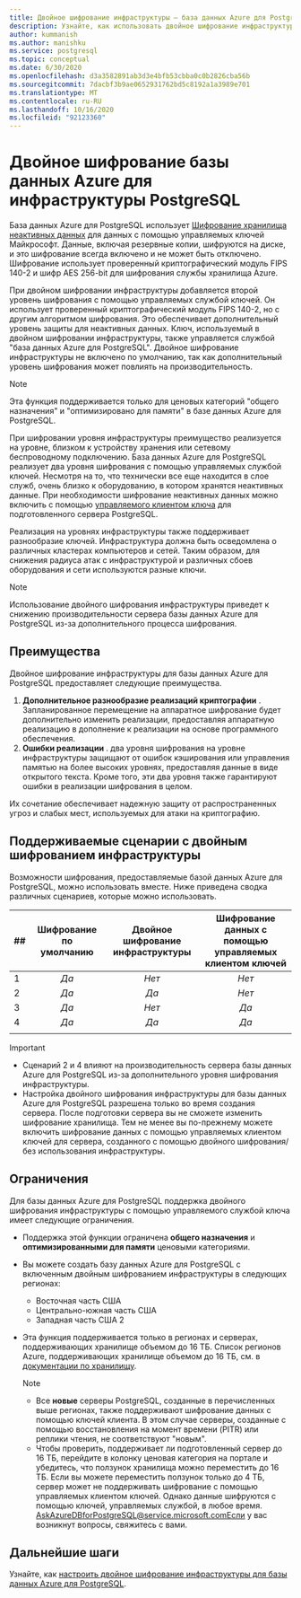 ```yaml
---
title: Двойное шифрование инфраструктуры — база данных Azure для PostgreSQL
description: Узнайте, как использовать двойное шифрование инфраструктуры, чтобы добавить второй уровень шифрования с ключами, управляемыми службой.
author: kummanish
ms.author: manishku
ms.service: postgresql
ms.topic: conceptual
ms.date: 6/30/2020
ms.openlocfilehash: d3a3582891ab3d3e4bfb53cbba0c0b2826cba56b
ms.sourcegitcommit: 7dacbf3b9ae0652931762bd5c8192a1a3989e701
ms.translationtype: MT
ms.contentlocale: ru-RU
ms.lasthandoff: 10/16/2020
ms.locfileid: "92123360"
---
```

# <a name="azure-database-for-postgresql-infrastructure-double-encryption"></a>Двойное шифрование базы данных Azure для инфраструктуры PostgreSQL

База данных Azure для PostgreSQL использует [Шифрование хранилища неактивных данных](concepts-security.md#at-rest) для данных с помощью управляемых ключей Майкрософт. Данные, включая резервные копии, шифруются на диске, и это шифрование всегда включено и не может быть отключено. Шифрование использует проверенный криптографический модуль FIPS 140-2 и шифр AES 256-bit для шифрования службы хранилища Azure.

При двойном шифровании инфраструктуры добавляется второй уровень шифрования с помощью управляемых службой ключей. Он использует проверенный криптографический модуль FIPS 140-2, но с другим алгоритмом шифрования. Это обеспечивает дополнительный уровень защиты для неактивных данных. Ключ, используемый в двойном шифровании инфраструктуры, также управляется службой "база данных Azure для PostgreSQL". Двойное шифрование инфраструктуры не включено по умолчанию, так как дополнительный уровень шифрования может повлиять на производительность.

> [!NOTE]
> Эта функция поддерживается только для ценовых категорий "общего назначения" и "оптимизировано для памяти" в базе данных Azure для PostgreSQL.

При шифровании уровня инфраструктуры преимущество реализуется на уровне, близком к устройству хранения или сетевому беспроводному подключению. База данных Azure для PostgreSQL реализует два уровня шифрования с помощью управляемых службой ключей. Несмотря на то, что технически все еще находится в слое служб, очень близко к оборудованию, в котором хранятся неактивных данные. При необходимости шифрование неактивных данных можно включить с помощью [управляемого клиентом ключа](concepts-data-encryption-postgresql.md) для подготовленного сервера PostgreSQL.  

Реализация на уровнях инфраструктуры также поддерживает разнообразие ключей. Инфраструктура должна быть осведомлена о различных кластерах компьютеров и сетей. Таким образом, для снижения радиуса атак с инфраструктурой и различных сбоев оборудования и сети используются разные ключи. 

> [!NOTE]
> Использование двойного шифрования инфраструктуры приведет к снижению производительности сервера базы данных Azure для PostgreSQL из-за дополнительного процесса шифрования.

## <a name="benefits"></a>Преимущества

Двойное шифрование инфраструктуры для базы данных Azure для PostgreSQL предоставляет следующие преимущества.

1. **Дополнительное разнообразие реализаций криптографии** . Запланированное перемещение на аппаратное шифрование будет дополнительно изменить реализации, предоставляя аппаратную реализацию в дополнение к реализации на основе программного обеспечения.
2. **Ошибки реализации** . два уровня шифрования на уровне инфраструктуры защищают от ошибок кэширования или управления памятью на более высоких уровнях, предоставляя данные в виде открытого текста. Кроме того, эти два уровня также гарантируют ошибки в реализации шифрования в целом.

Их сочетание обеспечивает надежную защиту от распространенных угроз и слабых мест, используемых для атаки на криптографию.

## <a name="supported-scenarios-with-infrastructure-double-encryption"></a>Поддерживаемые сценарии с двойным шифрованием инфраструктуры

Возможности шифрования, предоставляемые базой данных Azure для PostgreSQL, можно использовать вместе. Ниже приведена сводка различных сценариев, которые можно использовать.

|  ##   | Шифрование по умолчанию | Двойное шифрование инфраструктуры | Шифрование данных с помощью управляемых клиентом ключей  |
|:------|:------------------:|:--------------------------------:|:--------------------------------------------:|
| 1     | *Да*              | *Нет*                             | *Нет*                                         |
| 2     | *Да*              | *Да*                            | *Нет*                                         |
| 3     | *Да*              | *Нет*                             | *Да*                                        |
| 4     | *Да*              | *Да*                            | *Да*                                        |
|       |                    |                                  |                                              |

> [!Important]
> - Сценарий 2 и 4 влияют на производительность сервера базы данных Azure для PostgreSQL из-за дополнительного уровня шифрования инфраструктуры.
> - Настройка двойного шифрования инфраструктуры для базы данных Azure для PostgreSQL разрешена только во время создания сервера. После подготовки сервера вы не сможете изменить шифрование хранилища. Тем не менее вы по-прежнему можете включить шифрование данных с помощью управляемых клиентом ключей для сервера, созданного с помощью двойного шифрования/без использования инфраструктуры.

## <a name="limitations"></a>Ограничения

Для базы данных Azure для PostgreSQL поддержка двойного шифрования инфраструктуры с помощью управляемого службой ключа имеет следующие ограничения.

* Поддержка этой функции ограничена **общего назначения** и **оптимизированными для памяти** ценовыми категориями.
* Вы можете создать базу данных Azure для PostgreSQL с включенным двойным шифрованием инфраструктуры в следующих регионах:

   * Восточная часть США
   * Центрально-южная часть США
   * Западная часть США 2
   
* Эта функция поддерживается только в регионах и серверах, поддерживающих хранилище объемом до 16 ТБ. Список регионов Azure, поддерживающих хранилище объемом до 16 ТБ, см. в [документации по хранилищу](concepts-pricing-tiers.md#storage).

    > [!NOTE]
    > - Все **новые** серверы PostgreSQL, созданные в перечисленных выше регионах, также поддерживают шифрование данных с помощью ключей клиента. В этом случае серверы, созданные с помощью восстановления на момент времени (PITR) или реплики чтения, не соответствуют "новым".
    > - Чтобы проверить, поддерживает ли подготовленный сервер до 16 ТБ, перейдите в колонку ценовая категория на портале и убедитесь, что ползунок хранилища можно переместить до 16 ТБ. Если вы можете переместить ползунок только до 4 ТБ, сервер может не поддерживать шифрование с помощью управляемых клиентом ключей. Однако данные шифруются с помощью ключей, управляемых службой, в любое время. AskAzureDBforPostgreSQL@service.microsoft.comЕсли у вас возникнут вопросы, свяжитесь с вами.

## <a name="next-steps"></a>Дальнейшие шаги

Узнайте, как [настроить двойное шифрование инфраструктуры для базы данных Azure для PostgreSQL](howto-double-encryption.md).
